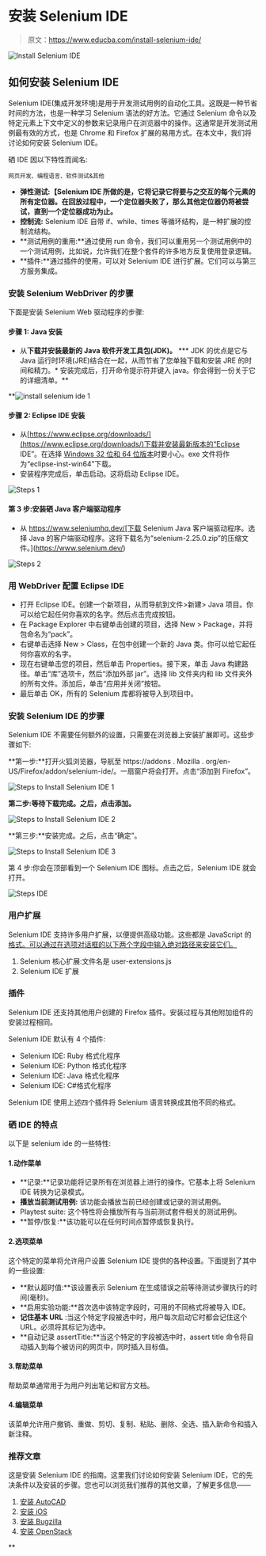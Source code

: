 # 安装 Selenium IDE

> 原文：<https://www.educba.com/install-selenium-ide/>

![Install Selenium IDE](img/688afe757b5aa261e32c239efa959cbb.png)



## 如何安装 Selenium IDE

Selenium IDE(集成开发环境)是用于开发测试用例的自动化工具。这既是一种节省时间的方法，也是一种学习 Selenium 语法的好方法。它通过 Selenium 命令以及特定元素上下文中定义的参数来记录用户在浏览器中的操作。这通常是开发测试用例最有效的方式，也是 Chrome 和 Firefox 扩展的易用方式。在本文中，我们将讨论如何安装 Selenium IDE。

硒 IDE 因以下特性而闻名:

<small>网页开发、编程语言、软件测试&其他</small>

*   **弹性测试:【Selenium IDE 所做的是，它将记录它将要与之交互的每个元素的所有定位器。在回放过程中，一个定位器失败了，那么其他定位器仍将被尝试，直到一个定位器成功为止。**
*   **控制流:** Selenium IDE 自带 if、while、times 等循环结构，是一种扩展的控制流结构。
*   **测试用例的重用:**通过使用 run 命令，我们可以重用另一个测试用例中的一个测试用例，比如说，允许我们在整个套件的许多地方反复使用登录逻辑。
*   **插件:**通过插件的使用，可以对 Selenium IDE 进行扩展。它们可以与第三方服务集成。

### 安装 Selenium WebDriver 的步骤

下面是安装 Selenium Web 驱动程序的步骤:

#### 步骤 1: Java 安装

*   从[](https://www.oracle.com/java/technologies/downloads/)****下载并安装最新的 Java 软件开发工具包(JDK)。****
***   JDK 的优点是它与 Java 运行时环境(JRE)结合在一起，从而节省了您单独下载和安装 JRE 的时间和精力。*   安装完成后，打开命令提示符并键入 java。你会得到一份关于它的详细清单。**

 **![install selenium ide 1](img/6f7da721f8815676dea71700b27a789f.png)



#### 步骤 2: Eclipse IDE 安装

*   从[https://www.eclipse.org/downloads/](https://www.eclipse.org/downloads/)下载并安装最新版本的“Eclipse IDE”。在选择 [Windows 32 位和 64 位版本](https://www.educba.com/32-bit-vs-64-bit-operating-system/)时要小心。exe 文件将作为“eclipse-inst-win64”下载。
*   安装程序完成后，单击启动。这将启动 Eclipse IDE。

![Steps 1](img/8ad9caf7e62df5c6c0f015022b50f4ea.png)



#### 第 3 步:安装硒 Java 客户端驱动程序

*   从 https://www.seleniumhq.dev/[下载 Selenium Java 客户端驱动程序。选择 Java 的客户端驱动程序。这将下载名为“selenium-2.25.0.zip”的压缩文件。](https://www.selenium.dev/)

![Steps 2](img/9d623f0cf9f0dce4dd7f1ea94f600195.png)



### 用 WebDriver 配置 Eclipse IDE

*   打开 Eclipse IDE。创建一个新项目，从而导航到文件>新建> Java 项目。你可以给它起任何你喜欢的名字。然后点击完成按钮。
*   在 Package Explorer 中右键单击创建的项目，选择 New > Package，并将包命名为“pack”。
*   右键单击选择 New > Class，在包中创建一个新的 Java 类。你可以给它起任何你喜欢的名字。
*   现在右键单击您的项目，然后单击 Properties。接下来，单击 Java 构建路径。单击“库”选项卡，然后“添加外部 jar”。选择 lib 文件夹内和 lib 文件夹外的所有文件。添加后，单击“应用并关闭”按钮。
*   最后单击 OK，所有的 Selenium 库都将被导入到项目中。

### 安装 Selenium IDE 的步骤

Selenium IDE 不需要任何额外的设置，只需要在浏览器上安装扩展即可。这些步骤如下:

**第一步:**打开火狐浏览器，导航至 https://addons . Mozilla . org/en-US/Firefox/addon/selenium-ide/。一扇窗户将会打开。点击“添加到 Firefox”。

![Steps to Install Selenium IDE 1](img/3488656706b7bfea1df530cbd4ed6837.png)



**第二步:**等待下载完成。之后，点击**添加。**

![Steps to Install Selenium IDE 2](img/f42d77e8e2e3c4565726b9957ae5fc96.png)



**第三步:**安装完成。之后，点击“确定”。

![Steps to Install Selenium IDE 3](img/0effa7466ec97a3036d661f99d1523f6.png)



第 4 步:你会在顶部看到一个 Selenium IDE 图标。点击之后，Selenium IDE 就会打开。

![Steps IDE ](img/9bb777aa29adccf269010e9106b16688.png)



### 用户扩展

Selenium IDE 支持许多用户扩展，以便提供高级功能。这些都是 JavaScript 的[格式。可以通过在选项对话框的以下两个字段中输入绝对路径来安装它们。](https://www.educba.com/what-javascript-can-do/)

1.  Selenium 核心扩展:文件名是 user-extensions.js
2.  Selenium IDE 扩展

### 插件

Selenium IDE 还支持其他用户创建的 Firefox 插件。安装过程与其他附加组件的安装过程相同。

Selenium IDE 默认有 4 个插件:

*   Selenium IDE: Ruby 格式化程序
*   Selenium IDE: Python 格式化程序
*   Selenium IDE: Java 格式化程序
*   Selenium IDE: C#格式化程序

Selenium IDE 使用上述四个插件将 Selenium 语言转换成其他不同的格式。

### 硒 IDE 的特点

以下是 selenium ide 的一些特性:

#### 1.动作菜单

*   **记录:**记录功能将记录所有在浏览器上进行的操作。它基本上将 Selenium IDE 转换为记录模式。
*   **播放当前测试用例:** 该功能会播放当前已经创建或记录的测试用例。
*   Playtest suite: 这个特性将会播放所有与当前测试套件相关的测试用例。
*   **暂停/恢复:**该功能可以在任何时间点暂停或恢复执行。

#### 2.选项菜单

这个特定的菜单将允许用户设置 Selenium IDE 提供的各种设置。下面提到了其中的一些设置:

*   **默认超时值:**该设置表示 Selenium 在生成错误之前等待测试步骤执行的时间(毫秒)。
*   **启用实验功能:**首次选中该特定字段时，可用的不同格式将被导入 IDE。
*   **记住基本 URL** :当这个特定字段被选中时，用户每次启动它时都会记住这个 URL。必须将其标记为选中。
*   **自动记录 assertTitle:**当这个特定的字段被选中时，assert title 命令将自动插入到每个被访问的网页中，同时插入目标值。

#### 3.帮助菜单

帮助菜单通常用于为用户列出笔记和官方文档。

#### 4.编辑菜单

该菜单允许用户撤销、重做、剪切、复制、粘贴、删除、全选、插入新命令和插入新注释。

### 推荐文章

这是安装 Selenium IDE 的指南。这里我们讨论如何安装 Selenium IDE，它的先决条件以及安装的步骤。您也可以浏览我们推荐的其他文章，了解更多信息——

1.  [安装 AutoCAD](https://www.educba.com/install-autocad/)
2.  [安装 iOS](https://www.educba.com/install-ios/)
3.  [安装 Bugzilla](https://www.educba.com/install-bugzilla/)
4.  [安装 OpenStack](https://www.educba.com/install-openstack/)





**